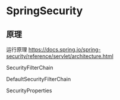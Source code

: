# SpringSecurity

## 原理

运行原理 https://docs.spring.io/spring-security/reference/servlet/architecture.html

SecurityFilterChain

DefaultSecurityFilterChain

SecurityProperties

